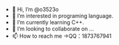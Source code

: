 - 👋 Hi, I’m @o3523o
- 👀 I’m interested in programing language.
- 🌱 I’m currently learning C++.
- 💞️ I’m looking to collaborate on ...
- 📫 How to reach me →QQ：1873767941

<!---
o3523o/o3523o is a ✨ special ✨ repository because its `README.md` (this file) appears on your GitHub profile.
You can click the Preview link to take a look at your changes.
--->
